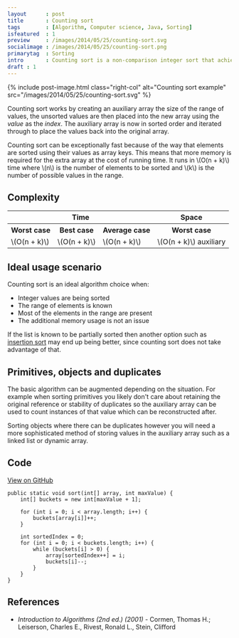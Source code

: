 ```yaml
---
layout      : post
title       : Counting sort
tags        : [Algorithm, Computer science, Java, Sorting]
isfeatured  : 1
preview     : /images/2014/05/25/counting-sort.svg
socialimage : /images/2014/05/25/counting-sort.png
primarytag  : Sorting
intro       : Counting sort is a non-comparison integer sort that achieves linear time complexity given some trade-offs and requirements.
draft : 1
---
```


{% include post-image.html class="right-col" alt="Counting sort example" src="/images/2014/05/25/counting-sort.svg" %}

Counting sort works by creating an auxiliary array the size of the range of values, the unsorted values are then placed into the new array using the *value* as the *index*. The auxiliary array is now in sorted order and iterated through to place the values back into the original array.

Counting sort can be exceptionally fast because of the way that elements are sorted using their values as array keys. This means that more memory is required for the extra array at the cost of running time. It runs in \\(O(n + k)\\) time where \\(n\\) is the number of elements to be sorted and \\(k\\) is the number of possible values in the range.

<div class="clear"><!----></div>



## Complexity

<table>
<tbody>
<tr>
<th colspan="3">Time</th>
<th>Space</th>
</tr>
<tr>
<th>Worst case</th>
<th>Best case</th>
<th>Average case</th>
<th>Worst case</th>
</tr>
<tr>
<td>\(O(n + k)\)</td>
<td>\(O(n + k)\)</td>
<td>\(O(n + k)\)</td>
<td>\(O(n + k)\) auxiliary</td>
</tr>
</tbody>
</table>



## Ideal usage scenario

Counting sort is an ideal algorithm choice when:

- Integer values are being sorted
- The range of elements is known
- Most of the elements in the range are present
- The additional memory usage is not an issue

If the list is known to be partially sorted then another option such as [insertion sort][1] may end up being better, since counting sort does not take advantage of that.



## Primitives, objects and duplicates

The basic algorithm can be augmented depending on the situation. For example when sorting primitives you likely don't care about retaining the original reference or stability of duplicates so the auxiliary array can be used to count instances of that value which can be reconstructed after.

Sorting objects where there can be duplicates however you will need a more sophisticated method of storing values in the auxiliary array such as a linked list or dynamic array.



## Code

[View on GitHub][2]

<!--prettify lang=java-->
    public static void sort(int[] array, int maxValue) {
        int[] buckets = new int[maxValue + 1];

        for (int i = 0; i < array.length; i++) {
            buckets[array[i]]++;
        }

        int sortedIndex = 0;
        for (int i = 0; i < buckets.length; i++) {
            while (buckets[i] > 0) {
                array[sortedIndex++] = i;
                buckets[i]--;
            }
        }
    }



## References

* <cite>Introduction to Algorithms (2nd ed.) (2001)</cite> - Cormen, Thomas H.; Leiserson, Charles E., Rivest, Ronald L., Stein, Clifford



[1]: http://www.growingwiththeweb.com/2012/11/algorithm-insertion-sort.html
[2]: https://github.com/Tyriar/growing-with-the-web/tree/master/algorithms/sorting/counting-sort
